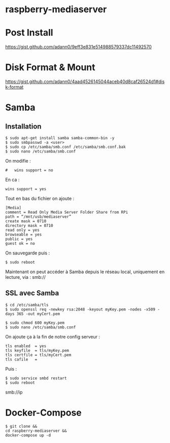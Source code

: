 # raspberry-mediaserver

# Post Install

https://gist.github.com/adann0/9eff3e831e514988579337dc11492570

# Disk Format & Mount

https://gist.github.com/adann0/4aad4526145044aceb40d8caf26524d1#disk-format

# Samba

## Installation

    $ sudo apt-get install samba samba-common-bin -y
    $ sudo smbpasswd -a <user>
    $ sudo cp /etc/samba/smb.conf /etc/samba/smb.conf.bak
    $ sudo nano /etc/samba/smb.conf

On modifie :

    #   wins support = no

En ca :

    wins support = yes

Tout en bas du fichier on ajoute :

    [Media]
    comment = Read Only Media Server Folder Share from RPi
    path = “/mnt/usb/mediaserver”
    create mask = 0710
    directory mask = 0710
    read only = yes
    browseable = yes
    public = yes
    guest ok = no

On sauvegarde puis :

    $ sudo reboot

Maintenant on peut accéder à Samba depuis le réseau local, uniquement en lecture, via :
smb://<ladresseiplocaleduraspberry>

## SSL avec Samba

    $ cd /etc/samba/tls
    $ sudo openssl req -newkey rsa:2048 -keyout myKey.pem -nodes -x509 -days 365 -out myCert.pem

    $ sudo chmod 600 myKey.pem
    $ sudo nano /etc/samba/smb.conf

On ajoute ça à la fin de notre config serveur :

    tls enabled  = yes
    tls keyfile  = tls/myKey.pem
    tls certfile = tls/myCert.pem
    tls cafile   =

Puis :

    $ sudo service smbd restart
    $ sudo reboot

smb://ip

# Docker-Compose

    $ git clone &&
    cd raspberry-mediaserver &&
    docker-compose up -d

